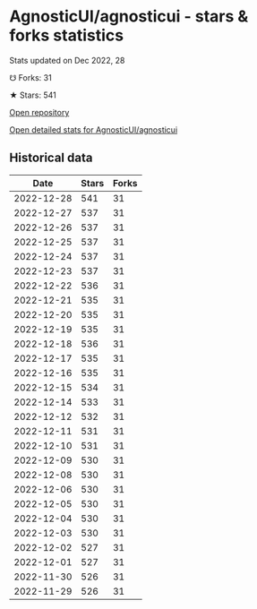 # AgnosticUI/agnosticui - stars & forks statistics

Stats updated on Dec 2022, 28

☋ Forks: 31

★ Stars: 541

[Open repository](https://github.com/AgnosticUI/agnosticui)

[Open detailed stats for AgnosticUI/agnosticui](https://reviewgithub.com/rep/AgnosticUI/agnosticui)

## Historical data
| Date | Stars | Forks |
|------|-------|-------|
| 2022-12-28 | 541 | 31 | 
| 2022-12-27 | 537 | 31 | 
| 2022-12-26 | 537 | 31 | 
| 2022-12-25 | 537 | 31 | 
| 2022-12-24 | 537 | 31 | 
| 2022-12-23 | 537 | 31 | 
| 2022-12-22 | 536 | 31 | 
| 2022-12-21 | 535 | 31 | 
| 2022-12-20 | 535 | 31 | 
| 2022-12-19 | 535 | 31 | 
| 2022-12-18 | 536 | 31 | 
| 2022-12-17 | 535 | 31 | 
| 2022-12-16 | 535 | 31 | 
| 2022-12-15 | 534 | 31 | 
| 2022-12-14 | 533 | 31 | 
| 2022-12-12 | 532 | 31 | 
| 2022-12-11 | 531 | 31 | 
| 2022-12-10 | 531 | 31 | 
| 2022-12-09 | 530 | 31 | 
| 2022-12-08 | 530 | 31 | 
| 2022-12-06 | 530 | 31 | 
| 2022-12-05 | 530 | 31 | 
| 2022-12-04 | 530 | 31 | 
| 2022-12-03 | 530 | 31 | 
| 2022-12-02 | 527 | 31 | 
| 2022-12-01 | 527 | 31 | 
| 2022-11-30 | 526 | 31 | 
| 2022-11-29 | 526 | 31 | 

